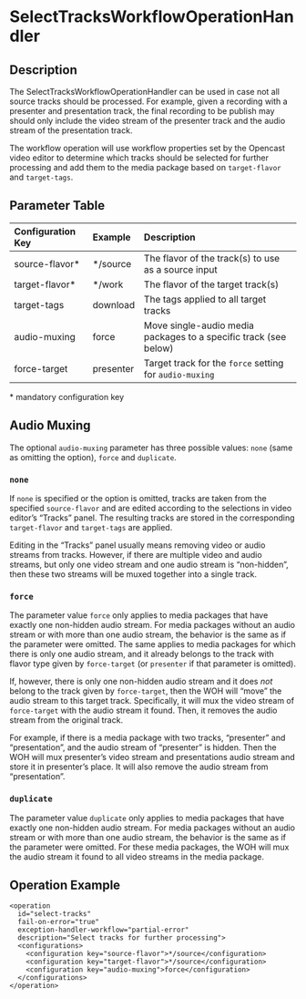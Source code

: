 SelectTracksWorkflowOperationHandler
====================================


Description
-----------

The SelectTracksWorkflowOperationHandler can be used in case not all source tracks should be processed. For example,
given a recording with a presenter and presentation track, the final recording to be publish may should only include
the video stream of the presenter track and the audio stream of the presentation track.

The workflow operation will use workflow properties set by the Opencast video editor to determine which tracks should be
selected for further processing and add them to the media package based on `target-flavor` and `target-tags`.


Parameter Table
---------------

Configuration Key | Example   | Description
:-----------------|:----------|:-----------
source-flavor\*   | */source  | The flavor of the track(s) to use as a source input
target-flavor\*   | */work    | The flavor of the target track(s)
target-tags       | download  | The tags applied to all target tracks
audio-muxing      | force     | Move single-audio media packages to a specific track (see below)
force-target      | presenter     | Target track for the `force` setting for `audio-muxing`

\* mandatory configuration key

Audio Muxing
-----------------

The optional `audio-muxing` parameter has three possible values: `none` (same as omitting the option), `force` and
`duplicate`.

### `none` ###

If `none` is specified or the option is omitted, tracks are taken from the specified `source-flavor` and are edited according to the selections in video editor’s “Tracks” panel. The resulting tracks are stored in the corresponding `target-flavor` and `target-tags` are applied.

Editing in the “Tracks” panel usually means removing video or audio streams from tracks. However, if there are multiple video and audio streams, but only one video stream and one audio stream is “non-hidden”, then these two streams will be muxed together into a single track.

### `force` ###

The parameter value `force` only applies to media packages that have exactly one non-hidden audio stream. For media packages
without an audio stream or with more than one audio stream, the behavior is the same as if the parameter were omitted. The
same applies to media packages for which there is only one audio stream, and it already belongs to the track with flavor type
given by `force-target` (or `presenter` if that parameter is omitted).

If, however, there is only one non-hidden audio stream and it does *not* belong to the track given by `force-target`, then
the WOH will “move” the audio stream to this target track. Specifically, it will mux the video stream of `force-target` with
the audio stream it found. Then, it removes the audio stream from the original track.

For example, if there is a media package with two tracks, “presenter” and “presentation”, and the audio stream of
“presenter” is hidden. Then the WOH will mux presenter’s video stream and presentations audio stream and store it in
presenter’s place. It will also remove the audio stream from “presentation”.

### `duplicate` ###

The parameter value `duplicate` only applies to media packages that have exactly one non-hidden audio stream. For media
packages without an audio stream or with more than one audio stream, the behavior is the same as if the parameter were
omitted. For these media packages, the WOH will mux the audio stream it found to all video streams in the media package.

Operation Example
-----------------

    <operation
      id="select-tracks"
      fail-on-error="true"
      exception-handler-workflow="partial-error"
      description="Select tracks for further processing">
      <configurations>
        <configuration key="source-flavor">*/source</configuration>
        <configuration key="target-flavor">*/source</configuration>
        <configuration key="audio-muxing">force</configuration>
      </configurations>
    </operation>
